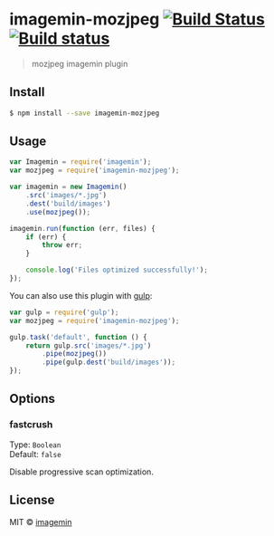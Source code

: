# imagemin-mozjpeg [![Build Status](http://img.shields.io/travis/imagemin/imagemin-mozjpeg.svg?style=flat)](http://travis-ci.org/imagemin/imagemin-mozjpeg) [![Build status](https://ci.appveyor.com/api/projects/status/uuh7yi48erf4ykyo)](https://ci.appveyor.com/project/ShinnosukeWatanabe/imagemin-mozjpeg)

> mozjpeg imagemin plugin


## Install

```bash
$ npm install --save imagemin-mozjpeg
```


## Usage

```js
var Imagemin = require('imagemin');
var mozjpeg = require('imagemin-mozjpeg');

var imagemin = new Imagemin()
	.src('images/*.jpg')
	.dest('build/images')
	.use(mozjpeg());

imagemin.run(function (err, files) {
	if (err) {
		throw err;
	}

	console.log('Files optimized successfully!'); 
});
```

You can also use this plugin with [gulp](http://gulpjs.com):

```js
var gulp = require('gulp');
var mozjpeg = require('imagemin-mozjpeg');

gulp.task('default', function () {
	return gulp.src('images/*.jpg')
		.pipe(mozjpeg())
		.pipe(gulp.dest('build/images'));
});
```


## Options

### fastcrush

Type: `Boolean`  
Default: `false`

Disable progressive scan optimization.


## License

MIT © [imagemin](https://github.com/imagemin)
